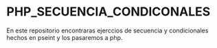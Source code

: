 # PHP_SECUENCIA_CONDICONALES
En este repositorio encontraras ejerccios de secuencia y condicionales hechos en pseint y los pasaremos a php.
